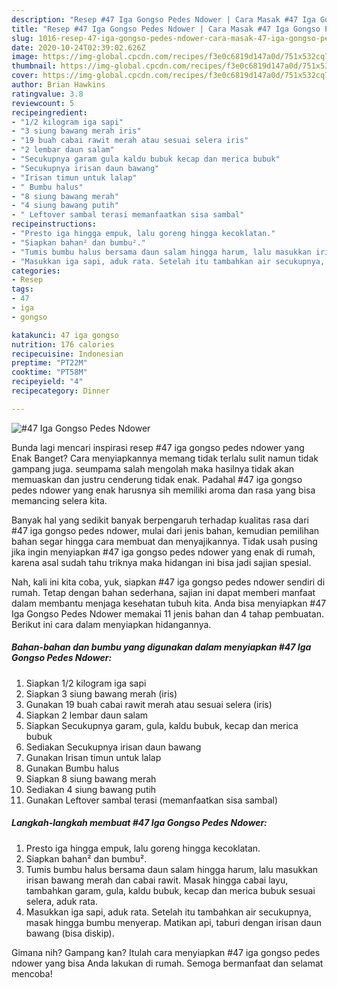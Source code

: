 ```yaml
---
description: "Resep #47 Iga Gongso Pedes Ndower | Cara Masak #47 Iga Gongso Pedes Ndower Yang Sempurna"
title: "Resep #47 Iga Gongso Pedes Ndower | Cara Masak #47 Iga Gongso Pedes Ndower Yang Sempurna"
slug: 1016-resep-47-iga-gongso-pedes-ndower-cara-masak-47-iga-gongso-pedes-ndower-yang-sempurna
date: 2020-10-24T02:39:02.626Z
image: https://img-global.cpcdn.com/recipes/f3e0c6819d147a0d/751x532cq70/47-iga-gongso-pedes-ndower-foto-resep-utama.jpg
thumbnail: https://img-global.cpcdn.com/recipes/f3e0c6819d147a0d/751x532cq70/47-iga-gongso-pedes-ndower-foto-resep-utama.jpg
cover: https://img-global.cpcdn.com/recipes/f3e0c6819d147a0d/751x532cq70/47-iga-gongso-pedes-ndower-foto-resep-utama.jpg
author: Brian Hawkins
ratingvalue: 3.8
reviewcount: 5
recipeingredient:
- "1/2 kilogram iga sapi"
- "3 siung bawang merah iris"
- "19 buah cabai rawit merah atau sesuai selera iris"
- "2 lembar daun salam"
- "Secukupnya garam gula kaldu bubuk kecap dan merica bubuk"
- "Secukupnya irisan daun bawang"
- "Irisan timun untuk lalap"
- " Bumbu halus"
- "8 siung bawang merah"
- "4 siung bawang putih"
- " Leftover sambal terasi memanfaatkan sisa sambal"
recipeinstructions:
- "Presto iga hingga empuk, lalu goreng hingga kecoklatan."
- "Siapkan bahan² dan bumbu²."
- "Tumis bumbu halus bersama daun salam hingga harum, lalu masukkan irisan bawang merah dan cabai rawit. Masak hingga cabai layu, tambahkan garam, gula, kaldu bubuk, kecap dan merica bubuk sesuai selera, aduk rata."
- "Masukkan iga sapi, aduk rata. Setelah itu tambahkan air secukupnya, masak hingga bumbu menyerap. Matikan api, taburi dengan irisan daun bawang (bisa diskip)."
categories:
- Resep
tags:
- 47
- iga
- gongso

katakunci: 47 iga gongso 
nutrition: 176 calories
recipecuisine: Indonesian
preptime: "PT22M"
cooktime: "PT58M"
recipeyield: "4"
recipecategory: Dinner

---
```



![#47 Iga Gongso Pedes Ndower](https://img-global.cpcdn.com/recipes/f3e0c6819d147a0d/751x532cq70/47-iga-gongso-pedes-ndower-foto-resep-utama.jpg)

Bunda lagi mencari inspirasi resep #47 iga gongso pedes ndower yang Enak Banget? Cara menyiapkannya memang tidak terlalu sulit namun tidak gampang juga. seumpama salah mengolah maka hasilnya tidak akan memuaskan dan justru cenderung tidak enak. Padahal #47 iga gongso pedes ndower yang enak harusnya sih memiliki aroma dan rasa yang bisa memancing selera kita.



Banyak hal yang sedikit banyak berpengaruh terhadap kualitas rasa dari #47 iga gongso pedes ndower, mulai dari jenis bahan, kemudian pemilihan bahan segar hingga cara membuat dan menyajikannya. Tidak usah pusing jika ingin menyiapkan #47 iga gongso pedes ndower yang enak di rumah, karena asal sudah tahu triknya maka hidangan ini bisa jadi sajian spesial.


Nah, kali ini kita coba, yuk, siapkan #47 iga gongso pedes ndower sendiri di rumah. Tetap dengan bahan sederhana, sajian ini dapat memberi manfaat dalam membantu menjaga kesehatan tubuh kita. Anda bisa menyiapkan #47 Iga Gongso Pedes Ndower memakai 11 jenis bahan dan 4 tahap pembuatan. Berikut ini cara dalam menyiapkan hidangannya.

<!--inarticleads1-->

##### Bahan-bahan dan bumbu yang digunakan dalam menyiapkan #47 Iga Gongso Pedes Ndower:

1. Siapkan 1/2 kilogram iga sapi
1. Siapkan 3 siung bawang merah (iris)
1. Gunakan 19 buah cabai rawit merah atau sesuai selera (iris)
1. Siapkan 2 lembar daun salam
1. Siapkan Secukupnya garam, gula, kaldu bubuk, kecap dan merica bubuk
1. Sediakan Secukupnya irisan daun bawang
1. Gunakan Irisan timun untuk lalap
1. Gunakan  Bumbu halus
1. Siapkan 8 siung bawang merah
1. Sediakan 4 siung bawang putih
1. Gunakan  Leftover sambal terasi (memanfaatkan sisa sambal)




<!--inarticleads2-->

##### Langkah-langkah membuat #47 Iga Gongso Pedes Ndower:

1. Presto iga hingga empuk, lalu goreng hingga kecoklatan.
1. Siapkan bahan² dan bumbu².
1. Tumis bumbu halus bersama daun salam hingga harum, lalu masukkan irisan bawang merah dan cabai rawit. Masak hingga cabai layu, tambahkan garam, gula, kaldu bubuk, kecap dan merica bubuk sesuai selera, aduk rata.
1. Masukkan iga sapi, aduk rata. Setelah itu tambahkan air secukupnya, masak hingga bumbu menyerap. Matikan api, taburi dengan irisan daun bawang (bisa diskip).




Gimana nih? Gampang kan? Itulah cara menyiapkan #47 iga gongso pedes ndower yang bisa Anda lakukan di rumah. Semoga bermanfaat dan selamat mencoba!
